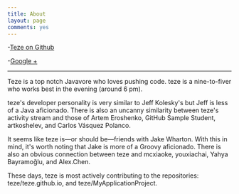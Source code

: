 ```yaml
---
title: About
layout: page
comments: yes
---
```


-[Teze on Github](https://github.com/teze)

-[Google +](https://plus.google.com/117534008140170831687/posts)

----------------

Teze is a top notch Javavore who loves pushing code. teze is a nine-to-fiver who works best in the evening (around 6 pm).

teze's developer personality is very similar to Jeff Kolesky's but Jeff is less of a Java aficionado. There is also an uncanny similarity between teze's activity stream and those of Artem Eroshenko, GitHub Sample Student, artkoshelev, and Carlos Vásquez Polanco.

It seems like teze is—or should be—friends with Jake Wharton. With this in mind, it's worth noting that Jake is more of a Groovy aficionado. There is also an obvious connection between teze and mcxiaoke, youxiachai, Yahya Bayramoğlu, and Alex.Chen.

These days, teze is most actively contributing to the repositories: teze/teze.github.io, and teze/MyApplicationProject.